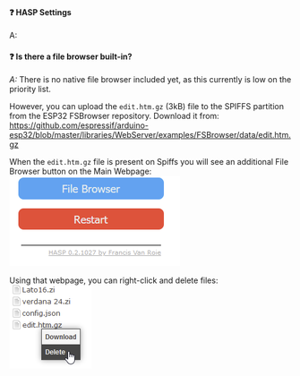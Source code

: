 
#### :question: HASP Settings

A:

#### :question: Is there a file browser built-in?

*A:* There is no native file browser included yet, as this currently is low on the priority list.

However, you can upload the `edit.htm.gz` (3kB) file to the SPIFFS partition from the ESP32 FSBrowser repository.
Download it from: https://github.com/espressif/arduino-esp32/blob/master/libraries/WebServer/examples/FSBrowser/data/edit.htm.gz

When the `edit.htm.gz` file is present on Spiffs you will see an additional File Browser button on the Main Webpage:
![HTTP configuration](assets/images/faq/faq_file_browser.png "File Browser")

Using that webpage, you can right-click and delete files:
![HTTP configuration](assets/images/faq/faq_file_delete.png "Delete file")
